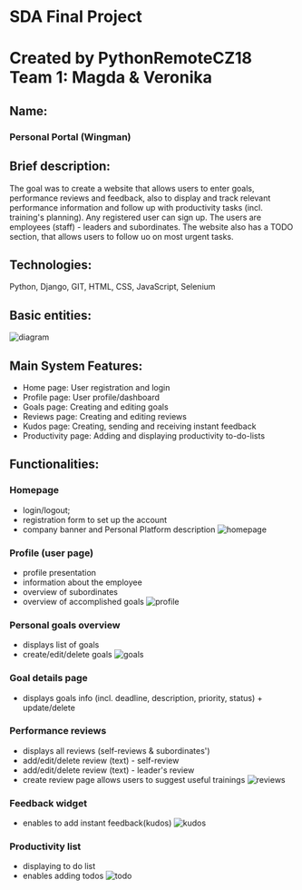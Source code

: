 # SDA Final Project
# Created by PythonRemoteCZ18 Team 1: Magda & Veronika

## Name:
### Personal Portal (Wingman)

## Brief description:
The goal was to create a website that allows users to enter goals, performance reviews and feedback,
also to display and track relevant performance information and follow up with productivity tasks 
(incl. training's planning). Any registered user can sign up. The users are employees (staff) - leaders and subordinates. 
The website also has a TODO section, that allows users to follow uo on most urgent tasks.

## Technologies:
Python, Django, GIT, HTML, CSS, JavaScript, Selenium

## Basic entities:
![diagram](images/db_wingman.jpg)

## Main System Features:
 - Home page: User registration and login
 - Profile page: User profile/dashboard
 - Goals page: Creating and editing goals
 - Reviews page: Creating and editing reviews
 - Kudos page: Creating, sending and receiving instant feedback
 - Productivity page: Adding and displaying productivity to-do-lists

## Functionalities:
### Homepage
  * login/logout; 
  * registration form to set up the account
  * company banner and Personal Platform description
    ![homepage](images/homepage.jpg)

### Profile (user page)
  * profile presentation
  * information about the employee
  * overview of subordinates
  * overview of accomplished goals
    ![profile](images/profile.jpg)

### Personal goals overview
  * displays list of goals
  * create/edit/delete goals
    ![goals](images/goals.jpg)

### Goal details page
  * displays goals info (incl. deadline, description, priority, status) + update/delete

### Performance reviews
  * displays all reviews (self-reviews & subordinates')
  * add/edit/delete review (text) - self-review
  * add/edit/delete review (text) - leader's review
  * create review page allows users to suggest useful trainings
    ![reviews](images/reviews.jpg)

### Feedback widget
  * enables to add instant feedback(kudos)
    ![kudos](images/kudos.jpg)

### Productivity list
  * displaying to do list
  * enables adding todos
    ![todo](images/todo.jpg)
